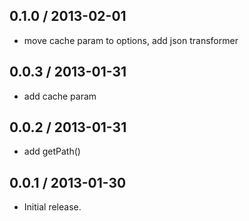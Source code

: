 0.1.0 / 2013-02-01
------------------
- move cache param to options, add json transformer

0.0.3 / 2013-01-31
------------------
- add cache param

0.0.2 / 2013-01-31
------------------
- add getPath()

0.0.1 / 2013-01-30
------------------
* Initial release.
